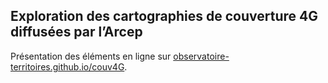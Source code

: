 
## Exploration des cartographies de couverture 4G diffusées par l’Arcep

Présentation des éléments en ligne sur
[observatoire-territoires.github.io/couv4G](observatoire-territoires.github.io/couv4G).
